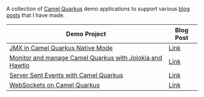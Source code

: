 A collection of [Camel Quarkus](https://camel.apache.org/camel-quarkus/next/index.html) demo applications to support various [blog posts](https://jamesnetherton.github.io/) that I have made.

| Demo Project                                                                                                                        | Blog Post |
|-------------------------------------------------------------------------------------------------------------------------------------| ----------- |
| [JMX in Camel Quarkus Native Mode](https://github.com/jamesnetherton/camel-quarkus-demos/tree/main/jmx-native)                      | [Link](https://jamesnetherton.github.io/blog/2023-10-04-jmx-in-camel-quarkus-native-mode) |
| [Monitor and manage Camel Quarkus with Jolokia and Hawtio](https://github.com/jamesnetherton/camel-quarkus-demos/tree/main/jolokia) | [Link](https://jamesnetherton.github.io/blog/2025-03-26-manage-and-monitor-camel-quarkus-applications-with-jolokia) |
| [Server Sent Events with Camel Quarkus](https://github.com/jamesnetherton/camel-quarkus-demos/tree/main/server-sent-events)         | [Link](https://jamesnetherton.github.io/blog/2023-08-31-server-sent-events-with-camel-quarkus) |
| [WebSockets on Camel Quarkus](https://github.com/jamesnetherton/camel-quarkus-demos/tree/main/vertx-websocket-chat)                 | [Link](https://jamesnetherton.github.io/blog/2023-11-03-camel-quarkus-vertx-websocket-demo) |
